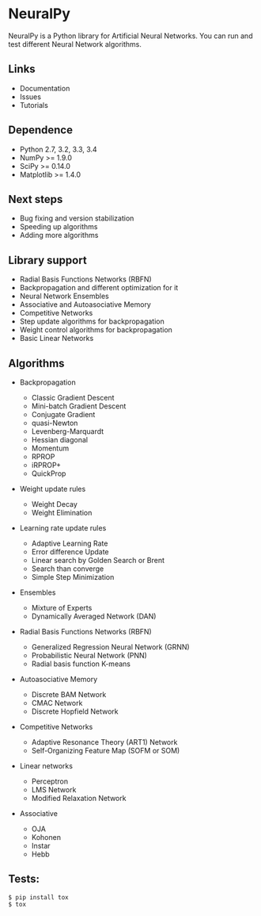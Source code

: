 # NeuralPy

NeuralPy is a Python library for Artificial Neural Networks.
You can run and test different Neural Network algorithms.

## Links

* Documentation
* Issues
* Tutorials

## Dependence

* Python 2.7, 3.2, 3.3, 3.4
* NumPy >= 1.9.0
* SciPy >= 0.14.0
* Matplotlib >= 1.4.0

## Next steps

* Bug fixing and version stabilization
* Speeding up algorithms
* Adding more algorithms

## Library support

* Radial Basis Functions Networks (RBFN)
* Backpropagation and different optimization for it
* Neural Network Ensembles
* Associative and Autoasociative Memory
* Competitive Networks
* Step update algorithms for backpropagation
* Weight control algorithms for backpropagation
* Basic Linear Networks

## Algorithms

* Backpropagation

  * Classic Gradient Descent
  * Mini-batch Gradient Descent
  * Conjugate Gradient
  * quasi-Newton
  * Levenberg-Marquardt
  * Hessian diagonal
  * Momentum
  * RPROP
  * iRPROP+
  * QuickProp

* Weight update rules

  * Weight Decay
  * Weight Elimination

* Learning rate update rules

  * Adaptive Learning Rate
  * Error difference Update
  * Linear search by Golden Search or Brent
  * Search than converge
  * Simple Step Minimization

* Ensembles

  * Mixture of Experts
  * Dynamically Averaged Network (DAN)

* Radial Basis Functions Networks (RBFN)

  * Generalized Regression Neural Network (GRNN)
  * Probabilistic Neural Network (PNN)
  * Radial basis function K-means

* Autoasociative Memory

  * Discrete BAM Network
  * CMAC Network
  * Discrete Hopfield Network

* Competitive Networks

  * Adaptive Resonance Theory (ART1) Network
  * Self-Organizing Feature Map (SOFM or SOM)

* Linear networks

  * Perceptron
  * LMS Network
  * Modified Relaxation Network

* Associative

  * OJA
  * Kohonen
  * Instar
  * Hebb

## Tests:

```
$ pip install tox
$ tox
```
